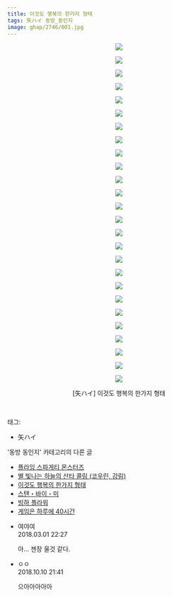 ```yaml
---
title: 이것도 행복의 한가지 형태
tags: 矢ハイ 동방_동인지
image: ghap/2746/001.jpg
---
```

<div class="article">
<p style="text-align: center; clear: none; float: none;"><img src="{{ site.nasurl }}/ghap/2746/001.jpg"/></p>
<p style="text-align: center; clear: none; float: none;"><img src="{{ site.nasurl }}/ghap/2746/002.jpg"/></p>
<p style="text-align: center; clear: none; float: none;"><img src="{{ site.nasurl }}/ghap/2746/003.jpg"/></p>
<p style="text-align: center; clear: none; float: none;"><img src="{{ site.nasurl }}/ghap/2746/004.jpg"/></p>
<p style="text-align: center; clear: none; float: none;"><img src="{{ site.nasurl }}/ghap/2746/005.jpg"/></p>
<p style="text-align: center; clear: none; float: none;"><img src="{{ site.nasurl }}/ghap/2746/006.jpg"/></p>
<p style="text-align: center; clear: none; float: none;"><img src="{{ site.nasurl }}/ghap/2746/007.jpg"/></p>
<p style="text-align: center; clear: none; float: none;"><img src="{{ site.nasurl }}/ghap/2746/008.jpg"/></p>
<p style="text-align: center; clear: none; float: none;"><img src="{{ site.nasurl }}/ghap/2746/009.jpg"/></p>
<p style="text-align: center; clear: none; float: none;"><img src="{{ site.nasurl }}/ghap/2746/010.jpg"/></p>
<p style="text-align: center; clear: none; float: none;"><img src="{{ site.nasurl }}/ghap/2746/011.jpg"/></p>
<p style="text-align: center; clear: none; float: none;"><img src="{{ site.nasurl }}/ghap/2746/012.jpg"/></p>
<p style="text-align: center; clear: none; float: none;"><img src="{{ site.nasurl }}/ghap/2746/013.jpg"/></p>
<p style="text-align: center; clear: none; float: none;"><img src="{{ site.nasurl }}/ghap/2746/014.jpg"/></p>
<p style="text-align: center; clear: none; float: none;"><img src="{{ site.nasurl }}/ghap/2746/015.jpg"/></p>
<p style="text-align: center; clear: none; float: none;"><img src="{{ site.nasurl }}/ghap/2746/016.jpg"/></p>
<p style="text-align: center; clear: none; float: none;"><img src="{{ site.nasurl }}/ghap/2746/017.jpg"/></p>
<p style="text-align: center; clear: none; float: none;"><img src="{{ site.nasurl }}/ghap/2746/018.jpg"/></p>
<p style="text-align: center; clear: none; float: none;"><img src="{{ site.nasurl }}/ghap/2746/019.jpg"/></p>
<p style="text-align: center; clear: none; float: none;"><img src="{{ site.nasurl }}/ghap/2746/020.jpg"/></p>
<p style="text-align: center; clear: none; float: none;"><img src="{{ site.nasurl }}/ghap/2746/021.jpg"/></p>
<p style="text-align: center; clear: none; float: none;"><img src="{{ site.nasurl }}/ghap/2746/022.jpg"/></p>
<p style="text-align: center; clear: none; float: none;"><img src="{{ site.nasurl }}/ghap/2746/023.jpg"/></p>
<p style="text-align: center; clear: none; float: none;"><img src="{{ site.nasurl }}/ghap/2746/024.jpg"/></p>
<p style="text-align: center; clear: none; float: none;"><img src="{{ site.nasurl }}/ghap/2746/025.jpg"/></p>
<p style="text-align: center; clear: none; float: none;"><img src="{{ site.nasurl }}/ghap/2746/026.jpg"/></p>
<p style="text-align: center; clear: none; float: none;">[矢ハイ] 이것도 행복의 한가지 형태</p>
<p><br/></p>
</div><div class="tagTrail">
<p>태그: </p>
<ul>
<li>矢ハイ</li>
</ul>
</div><div class="another">
<p>'동방 동인지' 카테고리의 다른 글</p>
<ul>
<li><a href="/2016-11-26-ghap_2748">플라잉 스파게티 몬스터즈</a></li>
<li><a href="/2016-11-26-ghap_2747">별 빛나는 하늘의 산타 콜링 (코우린, 강림)</a></li>
<li><a href="/2016-11-25-ghap_2746">이것도 행복의 한가지 형태</a></li>
<li><a href="/2016-11-25-ghap_2745">스탠・바이・미</a></li>
<li><a href="/2016-11-25-ghap_2744">빙하 플라워</a></li>
<li><a href="/2016-11-25-ghap_2743">게임은 하루에 40시간</a></li>
</ul>
</div><div class="cb_module cb_fluid">
<div class="cb_wrt cb_profile">
<div class="comment">
<ul>
<li class="cb_thumb_off" id="comment15210142">
<div class="cb_comment_area">
<div class="cb_info_area">
<div class="cb_section">
<span class="cb_nick_name">여야여</span>
</div>
<div class="cb_section">
<span class="cb_date">2018.03.01 22:27 </span>
</div>
</div>
<div class="cb_dsc_comment">
<p class="cb_dsc">
											아... 젠장 울것 같다.
										</p>
</div>
</div></li>
<li class="cb_thumb_off" id="comment15351376">
<div class="cb_comment_area">
<div class="cb_info_area">
<div class="cb_section">
<span class="cb_nick_name">ㅇㅇ</span>
</div>
<div class="cb_section">
<span class="cb_date">2018.10.10 21:41 </span>
</div>
</div>
<div class="cb_dsc_comment">
<p class="cb_dsc">
											으아아아아아
										</p>
</div>
</div></li>
</ul>
</div>
</div><!-- commentList close -->
</div>